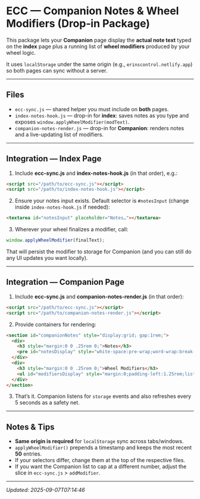 # ECC — Companion Notes & Wheel Modifiers (Drop‑in Package)

This package lets your **Companion** page display the **actual note text** typed on the **index** page plus a running list of **wheel modifiers** produced by your wheel logic.

It uses `localStorage` under the same origin (e.g., `erinscontrol.netlify.app`) so both pages can sync without a server.

---

## Files

- `ecc-sync.js` — shared helper you must include on **both** pages.
- `index-notes-hook.js` — drop-in for **index**: saves notes as you type and exposes `window.applyWheelModifier(modText)`.
- `companion-notes-render.js` — drop-in for **Companion**: renders notes and a live-updating list of modifiers.

---

## Integration — Index Page

1) Include **ecc-sync.js** and **index-notes-hook.js** (in that order), e.g.:

```html
<script src="/path/to/ecc-sync.js"></script>
<script src="/path/to/index-notes-hook.js"></script>
```

2) Ensure your notes input exists. Default selector is `#notesInput` (change inside `index-notes-hook.js` if needed):

```html
<textarea id="notesInput" placeholder="Notes…"></textarea>
```

3) Wherever your wheel finalizes a modifier, call:

```js
window.applyWheelModifier(finalText);
```

That will persist the modifier to storage for Companion (and you can still do any UI updates you want locally).

---

## Integration — Companion Page

1) Include **ecc-sync.js** and **companion-notes-render.js** (in that order):

```html
<script src="/path/to/ecc-sync.js"></script>
<script src="/path/to/companion-notes-render.js"></script>
```

2) Provide containers for rendering:

```html
<section id="companionNotes" style="display:grid; gap:1rem;">
  <div>
    <h3 style="margin:0 0 .25rem 0;">Notes</h3>
    <pre id="notesDisplay" style="white-space:pre-wrap;word-wrap:break-word;margin:0;background:#0b0b0b12;padding:.75rem;border-radius:.5rem;min-height:3rem;"></pre>
  </div>
  <div>
    <h3 style="margin:0 0 .25rem 0;">Wheel Modifiers</h3>
    <ul id="modifiersDisplay" style="margin:0;padding-left:1.25rem;list-style:disc;"></ul>
  </div>
</section>
```

3) That’s it. Companion listens for `storage` events and also refreshes every 5 seconds as a safety net.

---

## Notes & Tips

- **Same origin is required** for `localStorage` sync across tabs/windows.
- `applyWheelModifier()` prepends a timestamp and keeps the most recent **50** entries.
- If your selectors differ, change them at the top of the respective files.
- If you want the Companion list to cap at a different number, adjust the slice in `ecc-sync.js` > `addModifier`.

---

_Updated: 2025-09-07T07:14:46_
